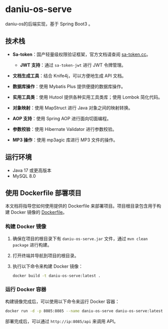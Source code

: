 # daniu-os-serve

daniu-os的后端实现，基于 Spring Boot3 。

## 技术栈

- **Sa-token**：国产轻量级权限验证框架，官方文档请查阅 [sa-token.cc](https://sa-token.cc/index.html)。
   - **JWT 支持**：通过 `sa-token-jwt` 进行 JWT 令牌管理。

- **文档生成工具**：结合 Knife4j，可以方便地生成 API 文档。

- **数据库操作**：使用 Mybatis Plus 提供便捷的数据库操作。

- **实用工具类**：使用 Hutool 提供各种实用工具类库；使用 Lombok 简化代码。

- **对象映射**：使用 MapStruct 进行 Java 对象之间的映射转换。

- **AOP 支持**：使用 Spring AOP 进行面向切面编程。

- **参数校验**：使用 Hibernate Validator 进行参数校验。

- **MP3 操作**：使用 mp3agic 库进行 MP3 文件的操作。

## 运行环境

- Java 17 或更高版本
- MySQL 8.0 

## 使用 Dockerfile 部署项目

本文档将指导您如何使用提供的 Dockerfile 来部署项目。项目根目录包含用于构建 Docker 镜像的 [Dockerfile](https://github.com/FangDaniu666/daniu-os-serve/blob/master/Dockerfile)。

### 构建 Docker 镜像

1. 确保在项目的根目录下有 `daniu-os-serve.jar` 文件，通过 `mvn clean package` 进行构建。
2. 打开终端并导航到项目的根目录。
3. 执行以下命令来构建 Docker 镜像：

   ```sh
   docker build -t daniu-os-serve:latest .
   ```

### 运行 Docker 容器

构建镜像完成后，可以使用以下命令来运行 Docker 容器：

```sh
docker run -d -p 8085:8085 --name daniu-os-serve daniu-os-serve:latest
```

部署完成后，可以通过 `http://ip:8085/api` 来调用 API。